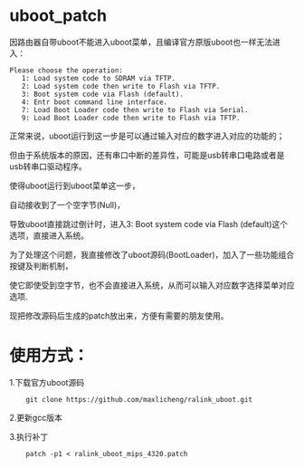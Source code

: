 # uboot_patch

因路由器自带uboot不能进入uboot菜单，且编译官方原版uboot也一样无法进入：

```Barsh
Please choose the operation:
   1: Load system code to SDRAM via TFTP.
   2: Load system code then write to Flash via TFTP.
   3: Boot system code via Flash (default).
   4: Entr boot command line interface.
   7: Load Boot Loader code then write to Flash via Serial.
   9: Load Boot Loader code then write to Flash via TFTP.
```
   
正常来说，uboot运行到这一步是可以通过输入对应的数字进入对应的功能的；

但由于系统版本的原因，还有串口中断的差异性，可能是usb转串口电路或者是usb转串口驱动程序。 

使得uboot运行到uboot菜单这一步，

自动接收到了一个空字节(Null)，

导致uboot直接跳过倒计时，进入3: Boot system code via Flash (default)这个选项，直接进入系统。

为了处理这个问题，我直接修改了uboot源码(BootLoader)，加入了一些功能组合按键及判断机制，

使它即使受到空字节，也不会直接进入系统，从而可以输入对应数字选择菜单对应选项.

现把修改源码后生成的patch放出来，方便有需要的朋友使用。

# 使用方式：

1.下载官方uboot源码
```Barsh
    git clone https://github.com/maxlicheng/ralink_uboot.git
```

2.更新gcc版本

3.执行补丁
```Barsh
    patch -p1 < ralink_uboot_mips_4320.patch
```

